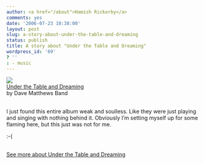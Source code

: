 ```yaml
---
author: <a href="/about">Hamish Rickerby</a>
comments: yes
date: '2006-07-23 10:38:00'
layout: post
slug: a-story-about-under-the-table-and-dreaming
status: publish
title: A story about "Under the Table and Dreaming"
wordpress_id: '69'
? ''
: - music
---
```


<div><div><a href="http://www.allconsuming.net/item/view/41872"><img src="http://images.amazon.com/images/P/B000002WQS.01._SCTHUMBZZZ_.jpg" /></a></div><div><a href="http://www.allconsuming.net/item/view/41872">Under the Table and Dreaming</a></div><div>by Dave Matthews Band</div><br /><div><p>I just found this entire album weak and soulless.  Like they were just playing and singing with nothing behind it.  Obviously I&#8217;m setting myself up for some flaming here, but this just was not for me.</p>	<p>:-(</p></div><div><a href="http://www.allconsuming.net/person/rickerbh/41872"><br />See more about Under the Table and Dreaming</a></div></div>
